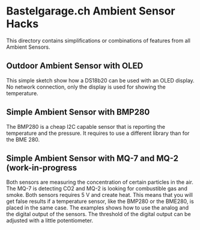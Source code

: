 # Bastelgarage.ch Ambient Sensor Hacks

This directory contains simplifications or combinations of features from all Ambient Sensors.

## Outdoor Ambient Sensor with OLED
This simple sketch show how a DS18b20 can be used with an OLED display. No network connection, only the display is used for showing the temperature.


## Simple Ambient Sensor with BMP280
The BMP280 is a cheap I2C capable sensor that is reporting the temperature and the pressure. It requires to use a different library than for the BME 280.
 
## Simple Ambient Sensor with MQ-7 and MQ-2 (work-in-progress
Both sensors are measuring the concentration of certain particles in the air. The MQ-7 is detecting CO2 and MQ-2 is looking for combustible gas and smoke. Both sensors requires 5 V and create heat. This means that you will get false results if a temperature sensor, like the BMP280 or the BME280, is placed in the same case. The examples shows how to use the analog and the digital output of the sensors. The threshold of the digital output can be adjusted with a little potentiometer.

